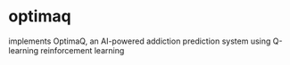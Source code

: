 # optimaq
implements OptimaQ, an AI-powered addiction prediction system using Q-learning reinforcement learning
